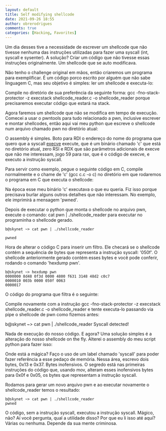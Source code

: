 ```yaml
---
layout: default
title: Self modifying shellcode
date: 2021-09-26 18:55
author: obrerodrigues
comments: true
categories: [Hacking, Favorites]
---
```


Um dia desses tive a necessidade de escrever um shellcode que não tivesse nenhuma das instruções utilizadas para fazer uma syscall (int, syscall e sysenter). A solução? Criar um código que não tivesse essas instruções originalmente. Um shellcode que se auto modificava.

Não tenho o challenge original em mãos, então criaremos um programa para exemplificar. É um código porco escrito por alguém que não sabe linguagem C, mas seu objetivo é simples: ler um shellcode e executa-lo:

<script src="https://gist.github.com/brerodrigues/f775c34d11e5734c0c2613f2a9553dd6.js"></script>

Compile no diretório de sua preferência da seguinte forma: gcc -fno-stack-protector -z execstack shellcode_reader.c -o shellcode_reader porque precisaremos executar código que estará na stack.

Agora faremos um shellcode que não se modifica em tempo de execução. Comecei a usar o pwntools para tudo relacionado a pwn, inclusive escrever e montar shellcodes, então aqui vai meu python que escreve o shellcode num arquivo chamado pwn no diretório atual:

<script src="https://gist.github.com/brerodrigues/8555fe9241acf4eb7cd6448afc98fd3d.js"></script>

O assembly é simples. Boto para RDI o endereço do nome do programa que quero que a syscall [execve](https://man7.org/linux/man-pages/man2/execve.2.html) execute, que é um binário chamado 'c' que está no diretório atual, zero RSI e RDX que são parâmetros adicionais de execve que não me interessam, jogo 59 para rax, que é o código de execve, e executo a instrução syscall.

Para servir como exemplo, pegue o seguinte código em C, compile normalmente e o chame de 'c' (gcc c.c -o c) no diretório em que rodaremos o programa em C que executa o shellcode:

<script src="https://gist.github.com/brerodrigues/628457dfb2010d0da5bcca009cabb328.js"></script>

Na época esse meu binário 'c' executava o que eu queria. Fiz isso porque precisava burlar alguns outros detalhes que não interessam. No exemplo, ele imprimirá a mensagem 'pwned'.

Depois de executar o python que monta o shellcode no arquivo pwn, execute o comando: cat pwn \| ./shellcode_reader para executar no programinha o shellcode gerado.

```
b@skynet ~> cat pwn | ./shellcode_reader

pwned
```

Hora de alterar o código C para inserir um filtro. Ele checará se o shellcode contém a sequência de bytes que representa a instrução syscall: '050f'. O shellcode anteriormente gerado contém esses bytes e você pode conferir, rodando o comando 'hexdump pwn'.

```
b@skynet ~> hexdump pwn
0000000 8d48 0f3d 0000 4800 f631 3148 48d2 c0c7
0000010 003b 0000 050f 0063
0000017
```

O código do programa que filtra é o seguinte:

<script src="https://gist.github.com/brerodrigues/3477eb7f36402de1ca7637cb715df1c3.js"></script>

Compile novamente com a instrução gcc -fno-stack-protector -z execstack shellcode_reader.c -o shellcode_reader e tente executa-lo passando via pipe o shellcode de pwn como fizemos antes:

b@skynet ~> cat pwn | ./shellcode_reader
Syscall detected!

Nada de execução do nosso código. E agora?
Uma solução simples é a alteração do nosso shellcode on the fly. Alterei o assembly do meu script python para fazer isso:

<script src="https://gist.github.com/brerodrigues/fc670804140ec52bb423bea22127a52e.js"></script>

Onde está a mágica? Faço o uso de um label chamado 'syscall' para poder fazer referência a esse pedaço de memória. Nessa área, escrevo dois bytes, 0x13 e 0x37. Bytes inofensivos. O segredo está nas primeiras instruções do código que, usando mov, alteram esses inofensivos bytes para 0x0f e 0x05, os bytes que representam a instrução syscall.

Rodamos para gerar um novo arquivo pwn e ao executar novamente o shellcode_reader temos o resultado:

```
b@skynet ~> cat pwn | ./shellcode_reader
pwned
```

O código, sem a instrução syscall, executou a instrução syscall. Mágico, não?
Aí você pergunta, qual a utilidade disso? Por que eu li isso até aqui?
Várias ou nenhuma. Depende da sua mente criminosa.
